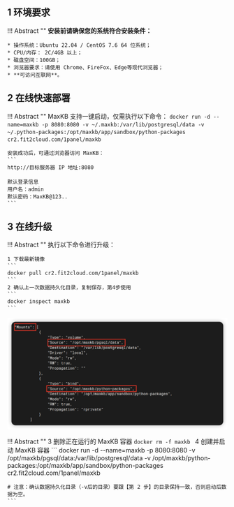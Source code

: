 ## 1 环境要求

!!! Abstract ""
    **安装前请确保您的系统符合安装条件：**

    * 操作系统：Ubuntu 22.04 / CentOS 7.6 64 位系统；
    * CPU/内存： 2C/4GB 以上；
    * 磁盘空间：100GB；
    * 浏览器要求：请使用 Chrome、FireFox、Edge等现代浏览器；
    * **可访问互联网**。     



## 2 在线快速部署

!!! Abstract ""
    MaxKB 支持一键启动，仅需执行以下命令：
    ```
    docker run -d --name=maxkb -p 8080:8080 -v ~/.maxkb:/var/lib/postgresql/data -v ~/.python-packages:/opt/maxkb/app/sandbox/python-packages cr2.fit2cloud.com/1panel/maxkb
    ``` 
     
    安装成功后，可通过浏览器访问 MaxKB：
    ```
    http://目标服务器 IP 地址:8080

    默认登录信息
    用户名：admin
    默认密码：MaxKB@123..
    ```

## 3 在线升级

!!! Abstract "" 
    执行以下命令进行升级：

    1 下载最新镜像
    ```
    docker pull cr2.fit2cloud.com/1panel/maxkb
    ```
    2 确认上一次数据持久化目录，复制保存，第4步使用
    ```
    docker inspect maxkb
    ```

![获取pgsql目录](../img/index/mount_pgsqldir.png)

!!! Abstract ""
    3 删除正在运行的 MaxKB 容器
    ```
    docker rm -f maxkb 
    ```
    4 创建并启动 MaxKB 容器
    ```
    docker run -d --name=maxkb -p 8080:8080 -v /opt/maxkb/pgsql/data:/var/lib/postgresql/data -v /opt/maxkb/python-packages:/opt/maxkb/app/sandbox/python-packages cr2.fit2cloud.com/1panel/maxkb

    # 注意：确认数据持久化目录（-v后的目录）要跟【第 2 步】的目录保持一致，否则启动后数据为空。
    ```
